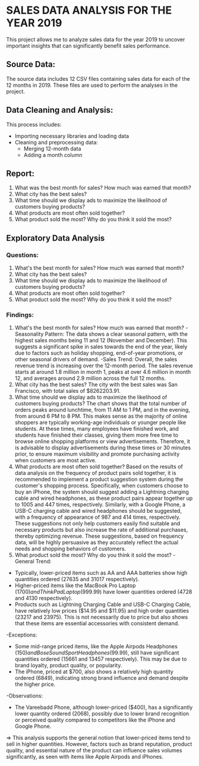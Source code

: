 # SALES DATA ANALYSIS FOR THE YEAR 2019

This project allows me to analyze sales data for the year 2019 to uncover important insights that can significantly benefit sales performance.

## Source Data:
The source data includes 12 CSV files containing sales data for each of the 12 months in 2019. These files are used to perform the analyses in the project.

## Data Cleaning and Analysis:
This process includes:
- Importing necessary libraries and loading data
- Cleaning and preprocessing data:
  - Merging 12-month data
  - Adding a month column

## Report:
1. What was the best month for sales? How much was earned that month?
2. What city has the best sales?
3. What time should we display ads to maximize the likelihood of customers buying products?
4. What products are most often sold together?
5. What product sold the most? Why do you think it sold the most?

## Exploratory Data Analysis
### Questions:
1. What's the best month for sales? How much was earned that month?
2. What city has the best sales?
3. What time should we display ads to maximize the likelihood of customers buying products?
4. What products are most often sold together?
5. What product sold the most? Why do you think it sold the most?

### Findings:
1. What's the best month for sales? How much was earned that month?
-Seasonality Pattern: 
The data shows a clear seasonal pattern, with the highest sales months being 11 and 12 (November and December). 
This suggests a significant spike in sales towards the end of the year, likely due to factors such as holiday shopping, end-of-year promotions, or other seasonal drivers of demand.
-Sales Trend: 
Overall, the sales revenue trend is increasing over the 12-month period. 
The sales revenue starts at around 1.8 million in month 1, peaks at over 4.6 million in month 12, and averages around 2.9 million across the full 12 months.
2. What city has the best sales?
The city with the best sales was San Francisco, with total sales of $8262203.91.
3. What time should we display ads to maximize the likelihood of customers buying products?
The chart shows that the total number of orders peaks around lunchtime, from 11 AM to 1 PM, and in the evening, from around 6 PM to 8 PM. This makes sense as the majority of online shoppers are typically working-age individuals or younger people like students. At these times, many employees have finished work, and students have finished their classes, giving them more free time to browse online shopping platforms or view advertisements.
Therefore, it is advisable to display advertisements during these times or 30 minutes prior, to ensure maximum visibility and promote purchasing activity when customers are most active.
4. What products are most often sold together?
Based on the results of data analysis on the frequency of product pairs sold together, it is recommended to implement a product suggestion system during the customer's shopping process. Specifically, when customers choose to buy an iPhone, the system should suggest adding a Lightning charging cable and wired headphones, as these product pairs appear together up to 1005 and 447 times, respectively. Similarly, with a Google Phone, a USB-C charging cable and wired headphones should be suggested, with a frequency of appearance of 987 and 414 times, respectively. These suggestions not only help customers easily find suitable and necessary products but also increase the rate of additional purchases, thereby optimizing revenue. These suggestions, based on frequency data, will be highly persuasive as they accurately reflect the actual needs and shopping behaviors of customers.
5. What product sold the most? Why do you think it sold the most?
-General Trend:
 + Typically, lower-priced items such as AA and AAA batteries show high quantities ordered (27635 and 31017 respectively).
 + Higher-priced items like the MacBook Pro Laptop ($1700) and ThinkPad Laptop ($999.99) have lower quantities ordered (4728 and 4130 respectively).
 + Products such as Lightning Charging Cable and USB-C Charging Cable, have relatively low prices ($14.95 and $11.95) and high order quantities (23217 and 23975). This is not necessarily due to price but also shows that these items are essential accessories with consistent demand.

-Exceptions:
 + Some mid-range priced items, like the Apple Airpods Headphones ($150) and Bose SoundSport Headphones ($99.99), still have significant quantities ordered (15661 and 13457 respectively). This may be due to brand loyalty, product quality, or popularity.
 + The iPhone, priced at $700, also shows a relatively high quantity ordered (6849), indicating strong brand influence and demand despite the higher price.

-Observations:
 + The Vareebadd Phone, although lower-priced ($400), has a significantly lower quantity ordered (2068), possibly due to lower brand recognition or perceived quality compared to competitors like the iPhone and Google Phone.

=> This analysis supports the general notion that lower-priced items tend to sell in higher quantities. However, factors such as brand reputation, product quality, and essential nature of the product can influence sales volumes significantly, as seen with items like Apple Airpods and iPhones.
